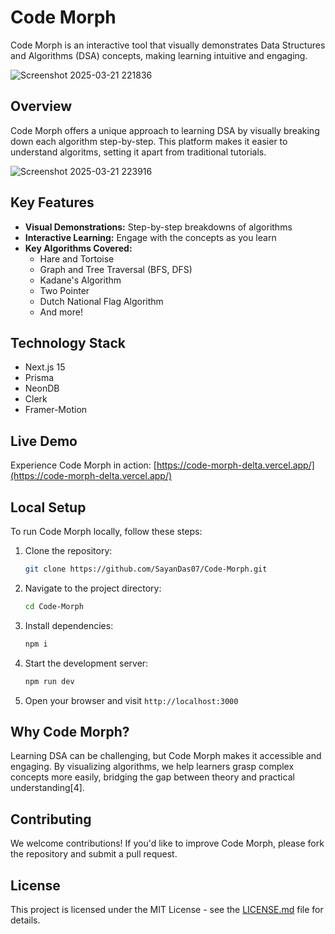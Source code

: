 # Code Morph

Code Morph is an interactive tool that visually demonstrates Data Structures and Algorithms (DSA) concepts, making learning intuitive and engaging.





![Screenshot 2025-03-21 221836](https://github.com/user-attachments/assets/4a600ecd-c67c-43b5-bd74-30c221c69b3c)





## Overview

Code Morph offers a unique approach to learning DSA by visually breaking down each algorithm step-by-step. This platform makes it easier to understand algoritms, setting it apart from traditional tutorials.





![Screenshot 2025-03-21 223916](https://github.com/user-attachments/assets/f47ef7fc-5836-47a0-81ba-44f6fccc5b5d)





## Key Features

- **Visual Demonstrations:** Step-by-step breakdowns of algorithms
- **Interactive Learning:** Engage with the concepts as you learn
- **Key Algorithms Covered:**
  - Hare and Tortoise
  - Graph and Tree Traversal (BFS, DFS)
  - Kadane's Algorithm
  - Two Pointer
  - Dutch National Flag Algorithm 
  - And more!

## Technology Stack

- Next.js 15
- Prisma
- NeonDB
- Clerk
- Framer-Motion

## Live Demo

Experience Code Morph in action: [https://code-morph-delta.vercel.app/](https://code-morph-delta.vercel.app/)

## Local Setup

To run Code Morph locally, follow these steps:

1. Clone the repository:
   ```bash
   git clone https://github.com/SayanDas07/Code-Morph.git
   ```

2. Navigate to the project directory:
   ```bash
   cd Code-Morph
   ```

3. Install dependencies:
   ```bash
   npm i
   ```

4. Start the development server:
   ```bash
   npm run dev
   ```

5. Open your browser and visit `http://localhost:3000`

## Why Code Morph?

Learning DSA can be challenging, but Code Morph makes it accessible and engaging. By visualizing algorithms, we help learners grasp complex concepts more easily, bridging the gap between theory and practical understanding[4].

## Contributing

We welcome contributions! If you'd like to improve Code Morph, please fork the repository and submit a pull request.

## License

This project is licensed under the MIT License - see the [LICENSE.md](LICENSE.md) file for details.

